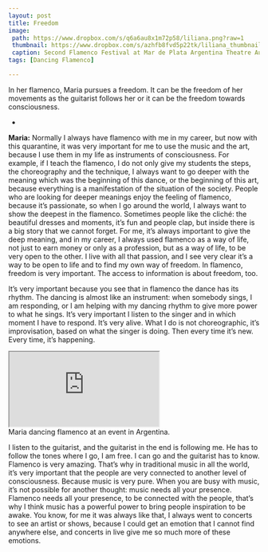 ```yaml
---
layout: post
title: Freedom
image: 
 path: https://www.dropbox.com/s/q6a6au8x1m72p58/liliana.png?raw=1
 thumbnail: https://www.dropbox.com/s/azhfb8fvd5p22tk/liliana_thumbnail.png?raw=1
 caption: Second Flamenco Festival at Mar de Plata Argentina Theatre Auditorium by Liliana Macri.
tags: [Dancing Flamenco]

---
```


In her flamenco, Maria pursues a freedom. It can be the freedom of her movements as the guitarist follows her or it can be the freedom towards consciousness.  

<!--more-->

-

**Maria:** Normally I always have flamenco with me in my career, but now with this quarantine, it was very important for me to use the music and the art, because I use them in my life as instruments of consciousness. For example, if I teach the flamenco, I do not only give my students the steps, the choreography and the technique, I always want to go deeper with the meaning which was the beginning of this dance, or the beginning of this art, because everything is a manifestation of the situation of the society. People who are looking for deeper meanings enjoy the feeling of flamenco, because it’s passionate, so when I go around the world, I always want to show the deepest in the flamenco. Sometimes people like the cliché: the beautiful dresses and moments, it’s fun and people clap, but inside there is a big story that we cannot forget. For me, it’s always important to give the deep meaning, and in my career, I always used flamenco as a way of life, not just to earn money or only as a profession, but as a way of life, to be very open to the other. I live with all that passion, and I see very clear it’s a way to be open to life and to find my own way of freedom. In flamenco, freedom is very important. The access to information is about freedom, too.

It’s very important because you see that in flamenco the dance has its rhythm. The dancing is almost like an instrument: when somebody sings, I am responding, or I am helping with my dancing rhythm to give more power to what he sings. It’s very important I listen to the singer and in which moment I have to respond. It’s very alive. What I do is not choreographic, it’s improvisation, based on what the singer is doing. Then every time it’s new. Every time, it’s happening.

<div class="responsive-embed responsive-embed-16by9">
  <iframe class="responsive-embed-item" src="https://www.youtube.com/embed/dDA09GwptV8"></iframe>
</div>
 <figcaption>Maria dancing flamenco at an event in Argentina.</figcaption>

I listen to the guitarist, and the guitarist in the end is following me. He has to follow the tones where I go, I am free. I can go and the guitarist has to know. Flamenco is very amazing. That’s why in traditional music in all the world, it’s very important that the people are very connected to another level of consciousness. Because music is very pure. When you are busy with music, it’s not possible for another thought: music needs all your presence. Flamenco needs all your presence, to be connected with the people, that’s why I think music has a powerful power to bring people inspiration to be awake. You know, for me it was always like that, I always went to concerts to see an artist or shows, because I could get an emotion that I cannot find anywhere else, and concerts in live give me so much more of these emotions. 
